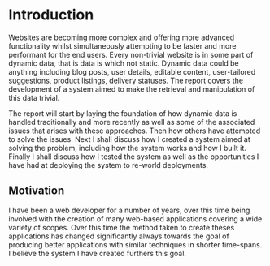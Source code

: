 # Introduction

Websites are becoming more complex and offering more advanced functionality whilst simultaneously attempting to be faster and more performant for the end users. Every non-trivial website is in some part of dynamic data, that is data is which not static. Dynamic data could be anything including blog posts, user details, editable content, user-tailored suggestions, product listings, delivery statuses. The report covers the development of a system aimed to make the retrieval and manipulation of this data trivial.

The report will start by laying the foundation of how dynamic data is handled traditionally and more recently as well as some of the associated issues that arises with these approaches. Then how others have attempted to solve the issues. Next I shall discuss how I created a system aimed at solving the problem, including how the system works and how I built it. Finally I shall discuss how I tested the system as well as the opportunities I have had at deploying the system to re-world deployments.

## Motivation

I have been a web developer for a number of years, over this time being involved with the creation of many web-based applications covering a wide variety of scopes. Over this time the method taken to create theses applications has changed significantly always towards the goal of producing better applications with similar techniques in shorter time-spans. I believe the system I have created furthers this goal.
